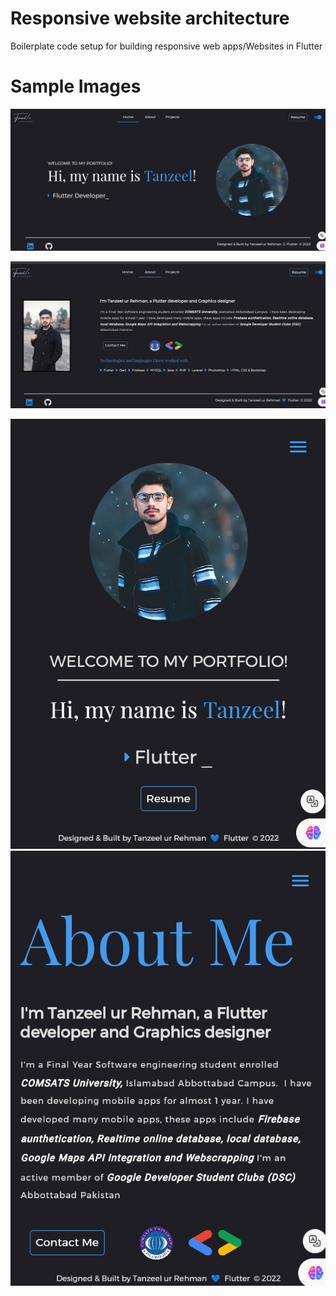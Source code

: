 # Responsive website architecture
Boilerplate code setup for building responsive web apps/Websites in Flutter

# Sample Images
![Desktop view 1](https://github.com/tanzeelRehman/ResponsiveSite_Setup/blob/master/s1.png)

![Mobile view 2](https://github.com/tanzeelRehman/ResponsiveSite_Setup/blob/master/s3.png)

![Mobile view 1](https://github.com/tanzeelRehman/ResponsiveSite_Setup/blob/master/s2.png) ![Desktop view 2](https://github.com/tanzeelRehman/ResponsiveSite_Setup/blob/master/s4.png)


